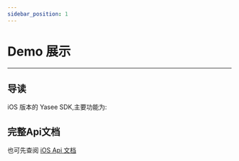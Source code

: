 ```yaml
---
sidebar_position: 1
---
```


# Demo 展示
--- 

## 导读
iOS 版本的 Yasee SDK,主要功能为:



## 完整Api文档

也可先查阅
[iOS Api 文档](http://henrygao.hopto.org/ios_doc/documentation/yasee_ios "Api 文档")
